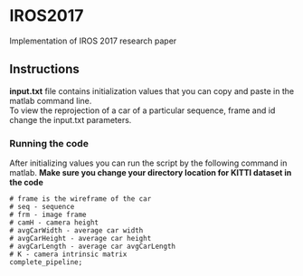 # IROS2017
Implementation of IROS 2017 research paper

## Instructions
**input.txt** file contains initialization values that you can copy and paste in the matlab command line. <br/>
To view the reprojection of a car of a particular sequence, frame and id change the input.txt parameters.

### Running the code

After initializing values you can run the script by the following command in matlab. **Make sure you change your directory location for KITTI dataset in the code**
```
# frame is the wireframe of the car
# seq - sequence
# frm - image frame
# camH - camera height
# avgCarWidth - average car width
# avgCarHeight - average car height
# avgCarLength - average car avgCarLength
# K - camera intrinsic matrix
complete_pipeline;
```

